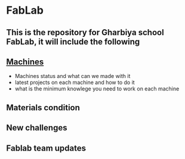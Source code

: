 # FabLab

## This is the repository for Gharbiya school FabLab, it will include the following

## [Machines](/machines)
- Machines status and what can we made with it
- latest projects on each machine and how to do it
- what is the minimum knowlege you need to work on each machine

## Materials condition
## New challenges
## Fablab team updates